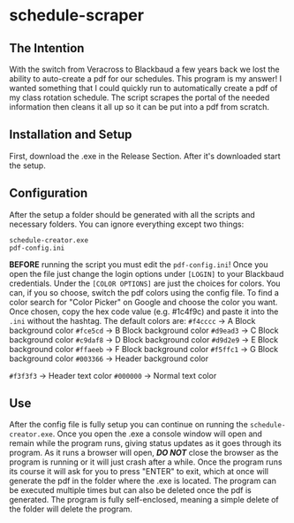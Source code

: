 ﻿# schedule-scraper
## The Intention
With the switch from Veracross to Blackbaud a few years back we lost the ability to auto-create a pdf for our schedules. This program is my answer! I wanted something that I could quickly run to automatically create a pdf of my class rotation schedule. The script scrapes the portal of the needed information then cleans it all up so it can be put into a pdf from scratch.

## Installation and Setup
First, download the .exe in the Release Section. After it's downloaded start the setup.

## Configuration
After the setup a folder should be generated with all the scripts and necessary folders. You can ignore everything except two things:
```
schedule-creator.exe
pdf-config.ini
```
**BEFORE** running the script you must edit the `pdf-config.ini`! Once you open the file just change the login options under `[LOGIN]` to your Blackbaud credentials. Under the `[COLOR OPTIONS]` are just the choices for colors. You can, if you so choose, switch the pdf colors using the config file. To find a color search for "Color Picker" on Google and choose the color you want. Once chosen, copy the hex code value (e.g. #1c4f9c) and paste it into the `.ini` without the hashtag. The default colors are:
`#f4cccc` -> A Block background color
`#fce5cd` -> B Block background color
`#d9ead3` -> C Block background color
`#c9daf8` -> D Block background color
`#d9d2e9` -> E Block background color
`#ffaeeb` -> F Block background color
`#f5ffc1` -> G Block background color
`#003366` -> Header background color

`#f3f3f3` -> Header text color
`#000000` -> Normal text color

## Use 
After the config file is fully setup you can continue on running the `schedule-creator.exe`. Once you open the .exe a console window will open and remain while the program runs, giving status updates as it goes through its program. As it runs a browser will open, ***DO NOT*** close the browser as the program is running or it will just crash after a while. Once the program runs its course it will ask for you to press "ENTER" to exit, which at once will generate the pdf in the folder where the .exe is located. The program can be executed multiple times but can also be deleted once the pdf is generated. The program is fully self-enclosed, meaning a simple delete of the folder will delete the program. 
